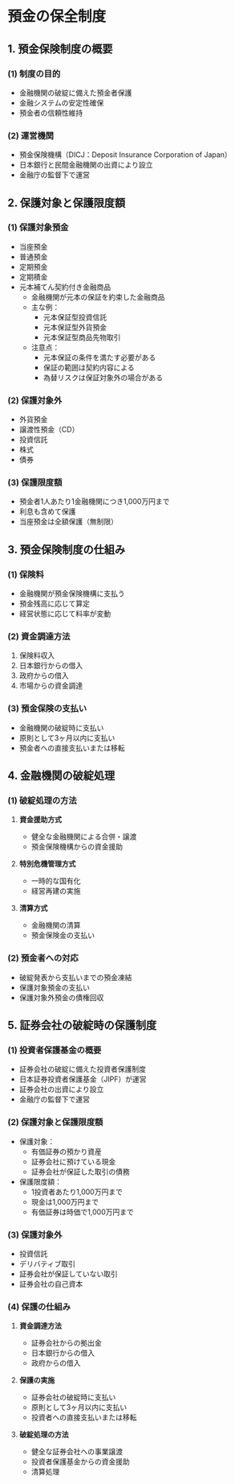 # 預金の保全制度

## 1. 預金保険制度の概要

### (1) 制度の目的
- 金融機関の破綻に備えた預金者保護
- 金融システムの安定性確保
- 預金者の信頼性維持

### (2) 運営機関
- 預金保険機構（DICJ：Deposit Insurance Corporation of Japan）
- 日本銀行と民間金融機関の出資により設立
- 金融庁の監督下で運営

## 2. 保護対象と保護限度額

### (1) 保護対象預金
- 当座預金
- 普通預金
- 定期預金
- 定期積金
- 元本補てん契約付き金融商品
  - 金融機関が元本の保証を約束した金融商品
  - 主な例：
    - 元本保証型投資信託
    - 元本保証型外貨預金
    - 元本保証型商品先物取引
  - 注意点：
    - 元本保証の条件を満たす必要がある
    - 保証の範囲は契約内容による
    - 為替リスクは保証対象外の場合がある 

### (2) 保護対象外
- 外貨預金
- 譲渡性預金（CD）
- 投資信託
- 株式
- 債券

### (3) 保護限度額
- 預金者1人あたり1金融機関につき1,000万円まで
- 利息も含めて保護
- 当座預金は全額保護（無制限）

## 3. 預金保険制度の仕組み

### (1) 保険料
- 金融機関が預金保険機構に支払う
- 預金残高に応じて算定
- 経営状態に応じて料率が変動

### (2) 資金調達方法
1. 保険料収入
2. 日本銀行からの借入
3. 政府からの借入
4. 市場からの資金調達

### (3) 預金保険の支払い
- 金融機関の破綻時に支払い
- 原則として3ヶ月以内に支払い
- 預金者への直接支払いまたは移転

## 4. 金融機関の破綻処理

### (1) 破綻処理の方法
1. **資金援助方式**
   - 健全な金融機関による合併・譲渡
   - 預金保険機構からの資金援助

2. **特別危機管理方式**
   - 一時的な国有化
   - 経営再建の実施

3. **清算方式**
   - 金融機関の清算
   - 預金保険金の支払い

### (2) 預金者への対応
- 破綻発表から支払いまでの預金凍結
- 保護対象預金の支払い
- 保護対象外預金の債権回収

## 5. 証券会社の破綻時の保護制度

### (1) 投資者保護基金の概要
- 証券会社の破綻に備えた投資者保護制度
- 日本証券投資者保護基金（JIPF）が運営
- 証券会社の出資により設立
- 金融庁の監督下で運営

### (2) 保護対象と保護限度額
- 保護対象：
  - 有価証券の預かり資産
  - 証券会社に預けている現金
  - 証券会社が保証した取引の債務
- 保護限度額：
  - 1投資者あたり1,000万円まで
  - 現金は1,000万円まで
  - 有価証券は時価で1,000万円まで

### (3) 保護対象外
- 投資信託
- デリバティブ取引
- 証券会社が保証していない取引
- 証券会社の自己資本

### (4) 保護の仕組み
1. **資金調達方法**
   - 証券会社からの拠出金
   - 日本銀行からの借入
   - 政府からの借入

2. **保護の実施**
   - 証券会社の破綻時に支払い
   - 原則として3ヶ月以内に支払い
   - 投資者への直接支払いまたは移転

3. **破綻処理の方法**
   - 健全な証券会社への事業譲渡
   - 投資者保護基金からの資金援助
   - 清算処理
